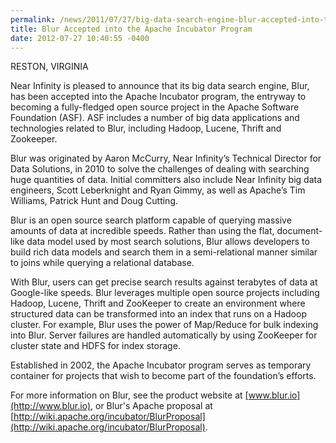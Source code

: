 ```yaml
---
permalink: /news/2011/07/27/big-data-search-engine-blur-accepted-into-the-apache-incubator-prog.html
title: Blur Accepted into the Apache Incubator Program
date: 2012-07-27 10:40:55 -0400
---
```

RESTON, VIRGINIA

Near Infinity is pleased to announce that its big data search engine, Blur, has been accepted into the Apache Incubator program, the entryway to becoming a fully-fledged open source project in the Apache Software Foundation (ASF). ASF includes a number of big data applications and technologies related to Blur, including Hadoop, Lucene, Thrift and Zookeeper.

Blur was originated by Aaron McCurry, Near Infinity’s Technical Director for Data Solutions, in 2010 to solve the challenges of dealing with searching huge quantities of data. Initial committers also include Near Infinity big data engineers, Scott Leberknight and Ryan Gimmy, as well as Apache’s Tim Williams, Patrick Hunt and Doug
Cutting.

Blur is an open source search platform capable of querying massive amounts of data at incredible speeds. Rather than using the flat, document-like data model used by most search solutions, Blur allows
developers to build rich data models and search them in a semi-relational manner similar to joins while querying a relational database.

With Blur, users can get precise search results against terabytes of data at Google-like speeds. Blur leverages multiple open source projects including Hadoop, Lucene, Thrift and ZooKeeper to create an environment where structured data can be transformed into an index that runs on a Hadoop cluster. For example, Blur uses the power of Map/Reduce for bulk indexing into Blur. Server failures are handled automatically by using ZooKeeper for cluster state and HDFS for index storage.

Established in 2002, the Apache Incubator program serves as temporary container for projects that wish to become part of the foundation’s efforts.

For more information on Blur, see the product website at [www.blur.io](http://www.blur.io), or Blur's Apache proposal at [http://wiki.apache.org/incubator/BlurProposal](http://wiki.apache.org/incubator/BlurProposal).